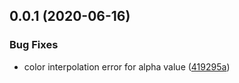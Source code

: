 ## 0.0.1 (2020-06-16)


### Bug Fixes

* color interpolation error for alpha value ([419295a](https://github.com/parksben/create-conical-gradient/commit/419295a7e98d1f5fb3d382b0b2236f4aa05d3de3))




